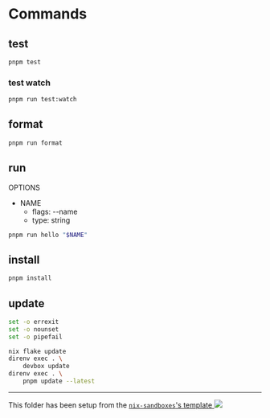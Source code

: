 # Commands

## test

```sh
pnpm test
```

### test watch

```sh
pnpm run test:watch
```

## format

```sh
pnpm run format
```

## run

OPTIONS

- NAME
  - flags: --name
  - type: string

```sh
pnpm run hello "$NAME"
```

## install

```sh
pnpm install
```

## update

```bash
set -o errexit
set -o nounset
set -o pipefail

nix flake update
direnv exec . \
    devbox update
direnv exec . \
    pnpm update --latest
```

---

<!-- markdownlint-disable-next-line MD039 MD045 -->
This folder has been setup from the [`nix-sandboxes`'s template ![](https://img.shields.io/gitlab/stars/pinage404/nix-sandboxes?style=social)](https://gitlab.com/pinage404/nix-sandboxes)
